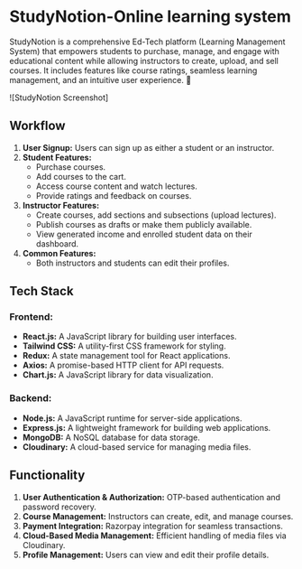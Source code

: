 # StudyNotion-Online learning system

StudyNotion is a comprehensive Ed-Tech platform (Learning Management System) that empowers students to purchase, manage, and engage with educational content while allowing instructors to create, upload, and sell courses. It includes features like course ratings, seamless learning management, and an intuitive user experience. 🚀

![StudyNotion Screenshot]


## Workflow
1. **User Signup:** Users can sign up as either a student or an instructor.
2. **Student Features:**
   - Purchase courses.
   - Add courses to the cart.
   - Access course content and watch lectures.
   - Provide ratings and feedback on courses.
3. **Instructor Features:**
   - Create courses, add sections and subsections (upload lectures).
   - Publish courses as drafts or make them publicly available.
   - View generated income and enrolled student data on their dashboard.
4. **Common Features:**
   - Both instructors and students can edit their profiles.

## Tech Stack
### Frontend:
- **React.js:** A JavaScript library for building user interfaces.
- **Tailwind CSS:** A utility-first CSS framework for styling.
- **Redux:** A state management tool for React applications.
- **Axios:** A promise-based HTTP client for API requests.
- **Chart.js:** A JavaScript library for data visualization.

### Backend:
- **Node.js:** A JavaScript runtime for server-side applications.
- **Express.js:** A lightweight framework for building web applications.
- **MongoDB:** A NoSQL database for data storage.
- **Cloudinary:** A cloud-based service for managing media files.

## Functionality
1. **User Authentication & Authorization:** OTP-based authentication and password recovery.
2. **Course Management:** Instructors can create, edit, and manage courses.
3. **Payment Integration:** Razorpay integration for seamless transactions.
4. **Cloud-Based Media Management:** Efficient handling of media files via Cloudinary.
5. **Profile Management:** Users can view and edit their profile details.





